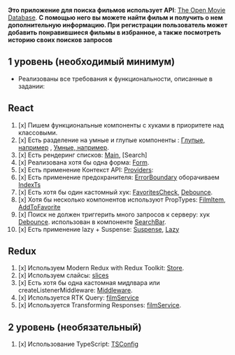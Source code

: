 **Это приложение для поиска фильмов использует API**: [The Open Movie Database](https://www.omdbapi.com/).
**С помощью него вы можете найти фильм и получить о нем дополнительную информацию. При регистрации пользователь может добавить понравившиеся фильмы в избранное, а также посмотреть историю своих поисков запросов**

## **1 уровень (необходимый минимум)**

-   Реализованы все требования к функциональности, описанные в задании:

## React

1. [x] Пишем функциональные компоненты c хуками в приоритете над классовыми.
2. [x] Есть разделение на умные и глупые компоненты : [Глупые, например](https://github.com/qui-qui-qui/Moomovie/blob/main/src/pages/ExtraInfo.tsx)
       , [Умные, например](https://github.com/qui-qui-qui/Moomovie/blob/main/src/components/FilmItem.tsx).
3. [x] Есть рендеринг списков: [Main](https://github.com/qui-qui-qui/Moomovie/blob/main/src/components/FilmsList.tsx),
       [Search]
4. [x] Реализована хотя бы одна форма: [Form](https://github.com/qui-qui-qui/Moomovie/blob/main/src/components/LoginForm.tsx).
5. [x] Есть применение Контекст API: [Providers](https://github.com/qui-qui-qui/Moomovie/tree/main/src/providers):
6. [x] Есть применение предохранителя: [ErrorBoundary](https://github.com/qui-qui-qui/Moomovie/blob/main/src/components/ErrorBoundary.tsx) оборачиваем [IndexTs](https://github.com/qui-qui-qui/Moomovie/blob/main/src/pages/MainPage.tsx)
7. [x] Есть хотя бы один кастомный хук: [FavoritesCheck](https://github.com/qui-qui-qui/Moomovie/blob/main/src/hooks/useFavoritesCheck.ts), [Debounce](https://github.com/qui-qui-qui/Moomovie/blob/main/src/hooks/useDebounce.ts).
8. [x] Хотя бы несколько компонентов используют PropTypes: [FilmItem](https://github.com/qui-qui-qui/Moomovie/blob/main/src/components/FilmItem.tsx), [AddToFavorite](https://github.com/qui-qui-qui/Moomovie/blob/main/src/components/AddToFavorite.tsx)
9. [x] Поиск не должен триггерить много запросов к серверу: хук [Debounce](https://github.com/qui-qui-qui/Moomovie/blob/main/src/hooks/useDebounce.ts). использован в компоненте [SearchBar](https://github.com/qui-qui-qui/Moomovie/blob/main/src/components/SearchBar.tsx).
10. [x] Есть применение lazy + Suspense: [Suspense](https://github.com/qui-qui-qui/Moomovie/blob/main/src/pages/MainPage.tsx), [Lazy](https://github.com/qui-qui-qui/Moomovie/blob/main/src/routing/lazy.ts)

## Redux

1. [x] Используем Modern Redux with Redux Toolkit: [Store](https://github.com/qui-qui-qui/Moomovie/blob/main/src/redux/store.ts).
2. [x] Используем слайсы: [slices](https://github.com/qui-qui-qui/Moomovie/tree/main/src/redux/slices)
3. [x] Есть хотя бы одна кастомная мидлвара или createListenerMiddleware: [Middleware](https://github.com/qui-qui-qui/Moomovie/blob/main/src/redux/middleware/userStateMiddleware.ts).
4. [x] Используется RTK Query: [filmService](https://github.com/qui-qui-qui/Moomovie/blob/main/src/redux/services/filmService.ts)
5. [x] Используется Transforming Responses: [filmService](https://github.com/qui-qui-qui/Moomovie/blob/main/src/redux/services/filmService.ts).

## **2 уровень (необязательный)**

1. [x] Использование TypeScript: [TSConfig](https://github.com/qui-qui-qui/Moomovie/blob/main/tsconfig.json)
